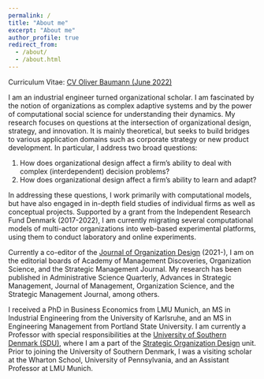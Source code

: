 ```yaml
---
permalink: /
title: "About me"
excerpt: "About me"
author_profile: true
redirect_from:
  - /about/
  - /about.html
---
```


Curriculum Vitae: [CV Oliver Baumann (June 2022)](http://oliverbaumann.github.io/files/Oliver_Baumann_CV_June2022.pdf)

I am an industrial engineer turned organizational scholar. I am fascinated by the notion of organizations as complex adaptive systems and by the power of computational social science for understanding their dynamics. My research focuses on questions at the intersection of organizational design, strategy, and innovation. It is mainly theoretical, but seeks to build bridges to various application domains such as corporate strategy or new product development. In particular, I address two broad questions:

1. How does organizational design affect a firm’s ability to deal with complex (interdependent) decision problems?
2. How does organizational design affect a firm’s ability to learn and adapt?

In addressing these questions, I work primarily with computational models, but have also engaged in in-depth field studies of individual firms as well as conceptual projects. Supported by a grant from the Independent Research Fund Denmark (2017-2022), I am currently migrating several computational models of multi-actor organizations into web-based experimental platforms, using them to conduct laboratory and online experiments.

Currently a co-editor of the [Journal of Organization Design](https://www.springer.com/journal/41469) (2021-), I am on the editorial boards of Academy of Management Discoveries, Organization Science, and the Strategic Management Journal. My research has been published in Administrative Science Quarterly, Advances in Strategic Management, Journal of Management, Organization Science, and the Strategic Management Journal, among others.

I received a PhD in Business Economics from LMU Munich, an MS in Industrial Engineering from the University of Karlsruhe, and an MS in Engineering Management from Portland State University. I am currently a Professor with special responsibilities at the [University of Southern Denmark (SDU)](http://sdu.dk), where I am a part of the [Strategic Organization Design](http://www.sod-research.com) unit. Prior to joining the University of Southern Denmark, I was a visiting scholar at the Wharton School, University of Pennsylvania, and an Assistant Professor at LMU Munich.
